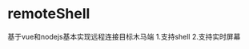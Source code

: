 <!--
 * @Description: 
 * @Version: 1.0
 * @Autor: solid
 * @Date: 2022-11-03 10:20:04
 * @LastEditors: solid
 * @LastEditTime: 2022-11-03 14:06:35
-->
# remoteShell
基于vue和nodejs基本实现远程连接目标木马端
1.支持shell
2.支持实时屏幕